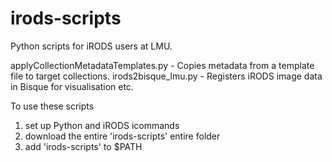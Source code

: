 irods-scripts
=============

Python scripts for iRODS users at LMU.

applyCollectionMetadataTemplates.py  -  Copies metadata from a template file to target collections.
irods2bisque_lmu.py                  -  Registers iRODS image data in Bisque for visualisation etc.

To use these scripts
1. set up Python and iRODS icommands
2. download the entire 'irods-scripts' entire folder
3. add 'irods-scripts' to $PATH 
